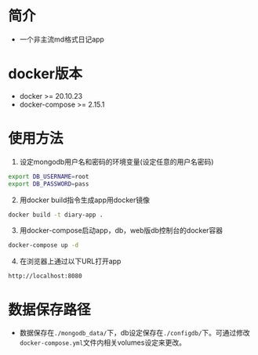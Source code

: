 # 简介
- 一个非主流md格式日记app

# docker版本
- docker >= 20.10.23
- docker-compose >= 2.15.1
# 使用方法
1. 设定mongodb用户名和密码的环境变量(设定任意的用户名密码)
```bash
export DB_USERNAME=root
export DB_PASSWORD=pass
```

2. 用docker build指令生成app用docker镜像
```bash
docker build -t diary-app .
```

3. 用docker-compose启动app，db，web版db控制台的docker容器
```bash
docker-compose up -d
```

4. 在浏览器上通过以下URL打开app
```
http://localhost:8080
```

# 数据保存路径
- 数据保存在`./mongodb_data/`下，db设定保存在`./configdb/`下。可通过修改`docker-compose.yml`文件内相关volumes设定来更改。